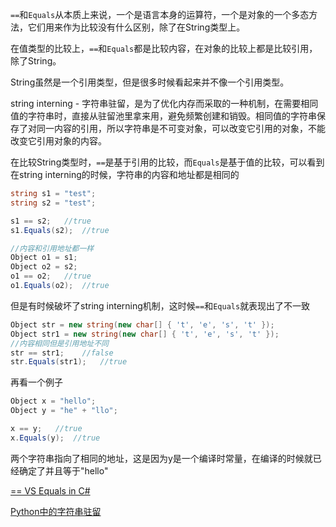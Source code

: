 
`==`和`Equals`从本质上来说，一个是语言本身的运算符，一个是对象的一个多态方法，它们用来作为比较没有什么区别，除了在String类型上。

在值类型的比较上，`==`和`Equals`都是比较内容，在对象的比较上都是比较引用，除了String。

String虽然是一个引用类型，但是很多时候看起来并不像一个引用类型。

string interning - 字符串驻留，是为了优化内存而采取的一种机制，在需要相同值的字符串时，直接从驻留池里拿来用，避免频繁创建和销毁。相同值的字符串保存了对同一内容的引用，所以字符串是不可变对象，可以改变它引用的对象，不能改变它引用对象的内容。

在比较String类型时，`==`是基于引用的比较，而`Equals`是基于值的比较，可以看到在string interning的时候，字符串的内容和地址都是相同的
```cs
string s1 = "test";
string s2 = "test";

s1 == s2;   //true
s1.Equals(s2);  //true

//内容和引用地址都一样
Object o1 = s1;
Object o2 = s2;
o1 == o2;   //true
o1.Equals(o2);  //true
```

但是有时候破坏了string interning机制，这时候`==`和`Equals`就表现出了不一致
```cs
Object str = new string(new char[] { 't', 'e', 's', 't' });
Object str1 = new string(new char[] { 't', 'e', 's', 't' });
//内容相同但是引用地址不同
str == str1;    //false
str.Equals(str1);   //true
```

再看一个例子
```cs
Object x = "hello";
Object y = "he" + "llo";

x == y;   //true
x.Equals(y);  //true
```
两个字符串指向了相同的地址，这是因为y是一个编译时常量，在编译的时候就已经确定了并且等于"hello"

[== VS Equals in C#](https://www.codeproject.com/Articles/1111680/equalsequals-VS-Equals-in-Csharp)

[Python中的字符串驻留](http://cnn237111.blog.51cto.com/2359144/1615356)